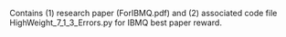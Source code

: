 Contains (1) research paper (ForIBMQ.pdf) and (2) associated code file HighWeight_7_1_3_Errors.py for IBMQ best paper reward.
